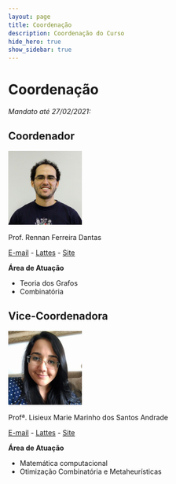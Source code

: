 ```yaml
---
layout: page
title: Coordenação
description: Coordenação do Curso
hide_hero: true
show_sidebar: true
---
```


# Coordenação

*Mandato até 27/02/2021:*



## Coordenador

![img](/img/1.jpeg)

 Prof. Rennan Ferreira Dantas

 [E-mail](rennan@ufc.br) - [Lattes](http://lattes.cnpq.br/0192579272041443) - [Site]()

 **Área de Atuação**
 - Teoria dos Grafos
 - Combinatória

 ## Vice-Coordenadora

![img](/img/5.jpeg)

Profª. Lisieux Marie Marinho dos Santos Andrade

[E-mail](lisieuxandrade@ufc.br) -  [Lattes](http://buscatextual.cnpq.br/buscatextual/visualizacv.do?id=K4449134Y6) - [Site]()

 **Área de Atuação**
- Matemática computacional
- Otimização Combinatória e Metaheurísticas
